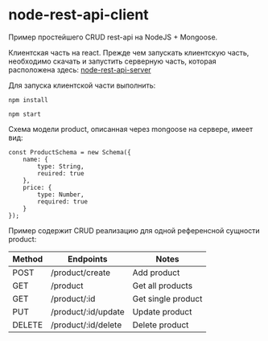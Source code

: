 # node-rest-api-client
Пример простейшего CRUD rest-api на NodeJS + Mongoose.

Клиентская часть на react.
Прежде чем запускать клиентскую часть, необходимо скачать и запустить серверную часть, которая расположена здесь:
[node-rest-api-server](https://github.com/codyfet/node-rest-api-server) 

Для запуска клиентской части выполнить:

```
npm install 

npm start
```

Схема модели product, описанная через mongoose на сервере, имеет вид: 
```
const ProductSchema = new Schema({
    name: {
        type: String,
        reuired: true
    },
    price: {
        type: Number,
        required: true
    }
});
```

Пример содержит CRUD реализацию для одной референсной сущности product:

| Method | Endpoints           | Notes              |
| ------ | ------------------- | ------------------ |
| POST   | /product/create     | Add product        |
| GET    | /product            | Get all products   |
| GET    | /product/:id        | Get single product |
| PUT    | /product/:id/update | Update product     |
| DELETE | /product/:id/delete | Delete product     |
